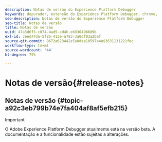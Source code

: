 ```yaml
---
description: Notas de versão do Experience Platform Debugger
keywords: depurador, extensão do Experience Platform Debugger, chrome, extensão, notas de versão
seo-description: Notas de versão do Experience Platform Debugger
seo-title: Notas de versão
title: Notas de versão
uuid: 47a5d6f3-c074-4ad5-ad4b-e6030496689b
exl-id: 3eed44da-5f85-413e-a783-3a0df03a2baf
source-git-commit: 8672a623442e5a0daa10597a4a93631131221fec
workflow-type: tm+mt
source-wordcount: '44'
ht-degree: 79%

---
```


# Notas de versão{#release-notes}

## Notas de versão {#topic-a92c3eb799b74e7fa404af8af5efb215}

>[!IMPORTANT]
>
>O Adobe Experience Platform Debugger atualmente está na versão beta. A documentação e a funcionalidade estão sujeitas a alterações.
